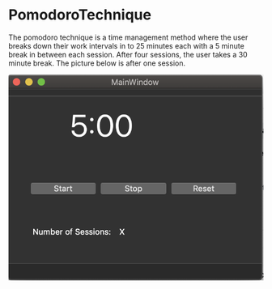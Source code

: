 # PomodoroTechnique

The pomodoro technique is a time management method where the user breaks down their work intervals in to 25 minutes each with a 5 minute break in between each session. After four sessions, the user takes a 30 minute break. The picture below is after one session. 


![image](https://github.com/ShayanAraghi/PomodoroTechnique/blob/master/pomodoro.png)
